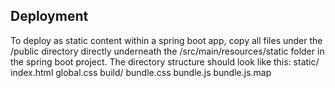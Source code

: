 ## Deployment
To deploy as static content within a spring boot app, copy all
files under the /public directory directly underneath the /src/main/resources/static
folder in the spring boot project.  The directory structure should look like this:
static/
    index.html
    global.css
    build/
        bundle.css
        bundle.js
        bundle.js.map